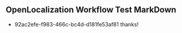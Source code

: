 ## OpenLocalization Workflow Test MarkDown
* 92ac2efe-f983-466c-bc4d-d181fe53af81 thanks!

<!--HONumber=Sep16_HO1-->


